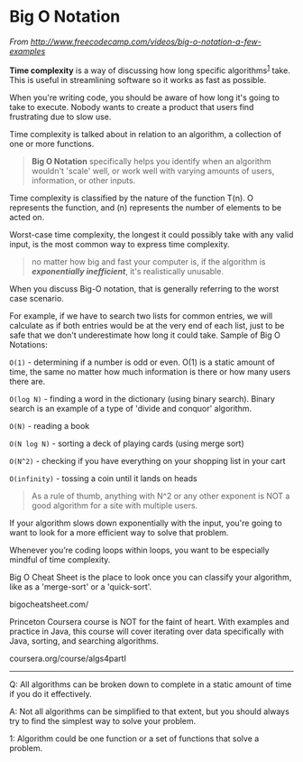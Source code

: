 # Big O Notation

*From http://www.freecodecamp.com/videos/big-o-notation-a-few-examples*

**Time complexity** is a way of discussing how long specific algorithms<sup>[1](#1)</sup> take. This is useful in streamlining software so it works as fast as possible.

When you're writing code, you should be aware of how long it's going to take to execute. Nobody wants to create a product that users find frustrating due to slow use.

Time complexity is talked about in relation to an algorithm, a collection of one or more functions.

>**Big O Notation** specifically helps you identify when an algorithm wouldn't 'scale' well, or work well with varying amounts of users, information, or other inputs.

Time complexity is classified by the nature of the function T(n). O represents the function, and (n) represents the number of elements to be acted on.

Worst-case time complexity, the longest it could possibly take with any valid input, is the most common way to express time complexity.

>no matter how big and fast your computer is, if the algorithm is ***exponentially inefficient***, it's realistically unusable.

When you discuss Big-O notation, that is generally referring to the worst case scenario.

For example, if we have to search two lists for common entries, we will calculate as if both entries would be at the very end of each list, just to be safe that we don't underestimate how long it could take. Sample of Big O Notations:

`O(1)` - determining if a number is odd or even. O(1) is a static amount of time, the same no matter how much information is there or how many users there are.

`O(log N)` - finding a word in the dictionary (using binary search). Binary search is an example of a type of 'divide and conquor' algorithm.

`O(N)` - reading a book

`O(N log N)` - sorting a deck of playing cards (using merge sort)

`O(N^2)` - checking if you have everything on your shopping list in your cart

`O(infinity)` - tossing a coin until it lands on heads

>As a rule of thumb, anything with N^2 or any other exponent is NOT a good algorithm for a site with multiple users.

If your algorithm slows down exponentially with the input, you're going to want to look for a more efficient way to solve that problem.

Whenever you’re coding loops within loops, you want to be especially mindful of time complexity.

Big O Cheat Sheet is the place to look once you can classify your algorithm, like as a 'merge-sort' or a 'quick-sort'.

bigocheatsheet.com/

Princeton Coursera course is NOT for the faint of heart. With examples and practice in Java, this course will cover iterating over data specifically with Java, sorting, and searching algorithms.

coursera.org/course/algs4partI

---

Q: All algorithms can be broken down to complete in a static amount of time if you do it effectively.

A: Not all algorithms can be simplified to that extent, but you should always try to find the simplest way to solve your problem.

<a id="1">1</a>: Algorithm could be one function or a set of functions that solve a problem.